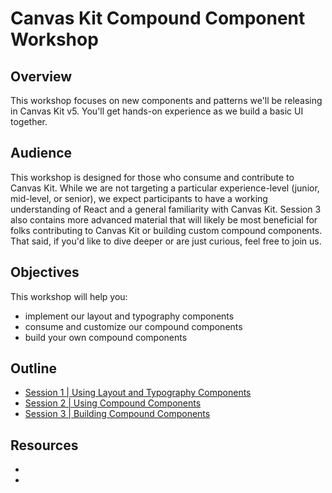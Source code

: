 # Canvas Kit Compound Component Workshop

## Overview

This workshop focuses on new components and patterns we'll be releasing in Canvas Kit v5. You'll get hands-on experience as we build a basic UI together.

## Audience

This workshop is designed for those who consume and contribute to Canvas Kit. While we are not targeting a particular experience-level (junior, mid-level, or senior), we expect participants to have a working understanding of React and a general familiarity with Canvas Kit. Session 3 also contains more advanced material that will likely be most beneficial for folks contributing to Canvas Kit or building custom compound components. That said, if you'd like to dive deeper or are just curious, feel free to join us.

## Objectives

This workshop will help you:

- implement our layout and typography components
- consume and customize our compound components
- build your own compound components

## Outline

- [Session 1 | Using Layout and Typography Components](sessions/session-1.md)
- [Session 2 | Using Compound Components ](sessions/session-2.md)
- [Session 3 | Building Compound Components](sessions/session-3.md)

## Resources

-
-
